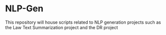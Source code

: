 # NLP-Gen
This repository will house scripts related to NLP generation projects such as the Law Text Summarization project and the DR project
